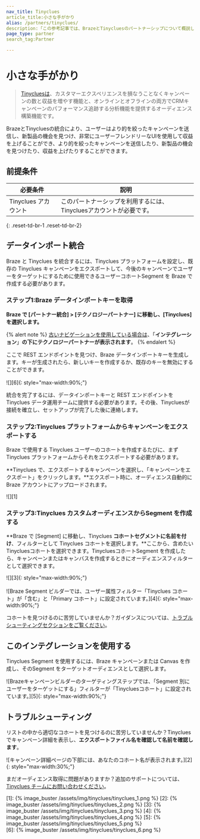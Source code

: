 ```yaml
---
nav_title: Tinyclues
article_title:小さな手がかり
alias: /partners/tinyclues/
description:「この参考記事では、BrazeとTinycluesのパートナーシップについて概説しています。これにより、非常にユーザーフレンドリーなUIを使用して、より多くのターゲティングキャンペーンへの送信、新製品の機会の発見、収益の増加に役立つオーディエンス構築機能が提供されます。「
page_type: partner
search_tag:Partner

---
```


# 小さな手がかり

> [Tinycluesは](https://www.tinyclues.com/)、カスタマーエクスペリエンスを損なうことなくキャンペーンの数と収益を増やす機能と、オンラインとオフラインの両方でCRMキャンペーンのパフォーマンス追跡する分析機能を提供するオーディエンス構築機能です。

BrazeとTinycluesの統合により、ユーザーはより的を絞ったキャンペーンを送信し、新製品の機会を見つけ、非常にユーザーフレンドリーなUIを使用して収益を上げることができ、より的を絞ったキャンペーンを送信したり、新製品の機会を見つけたり、収益を上げたりすることができます。

## 前提条件

| 必要条件 | 説明 |
|---|---|
| Tinyclues アカウント | このパートナーシップを利用するには、Tinycluesアカウントが必要です。 |
{: .reset-td-br-1 .reset-td-br-2}

## データインポート統合

Braze と Tinyclues を統合するには、Tinyclues プラットフォームを設定し、既存の Tinyclues キャンペーンをエクスポートして、今後のキャンペーンでユーザーをターゲットにするために使用できるユーザーコホートSegment を Braze で作成する必要があります。

### ステップ1:Braze データインポートキーを取得

**Braze で \[**パートナー統合] > \[**テクノロジーパートナー****] に移動し、\[Tinyclues] を選択します。** 

{% alert note %}
[古いナビゲーションを使用している場合は]({{site.baseurl}}/navigation)、「**インテグレーション**」**の下にテクノロジーパートナーが表示されます**。
{% endalert %}

ここで REST エンドポイントを見つけ、Braze データインポートキーを生成します。キーが生成されたら、新しいキーを作成するか、既存のキーを無効にすることができます。<br><br>![][6]{: style="max-width:90%;"} 

統合を完了するには、データインポートキーと REST エンドポイントを Tinyclues データ運用チームに提供する必要があります。その後、Tinycluesが接続を確立し、セットアップが完了した後に連絡します。

### ステップ2:Tinyclues プラットフォームからキャンペーンをエクスポートする

Braze で使用する Tinyclues ユーザーのコホートを作成するたびに、まず Tinyclues プラットフォームからそれをエクスポートする必要があります。

**Tinyclues で、エクスポートするキャンペーンを選択し、「キャンペーンをエクスポート」をクリックします。**エクスポート時に、オーディエンス自動的に Braze アカウントにアップロードされます。

![][1]

### ステップ3:Tinyclues カスタムオーディエンスからSegment を作成する

**Braze で \[Segment] に移動し、Tinyclues **コホートセグメントに名前を付け**、フィルターとして Tinyclues コホートを選択します。**ここから、含めたいTinycluesコホートを選択できます。TinycluesコホートSegment を作成したら、キャンペーンまたはキャンバスを作成するときにオーディエンスフィルターとして選択できます。

![][3]{: style="max-width:90%;"}<br><br>
![Braze Segment ビルダーでは、ユーザー属性フィルター「Tinyclues コホート」が「含む」と「Primary コホート」に設定されています。][4]{: style="max-width:90%;"}

コホートを見つけるのに苦労していませんか？ガイダンスについては、[トラブルシューティングセクションをご覧ください](#troubleshooting)。 

## このインテグレーションを使用する

Tinyclues Segment を使用するには、Braze キャンペーンまたは Canvas を作成し、そのSegment をターゲットオーディエンスとして選択します。 

![Brazeキャンペーンビルダーのターゲティングステップでは、「Segment 別にユーザーをターゲットにする」フィルターが「Tinycluesコホート」に設定されています。][5]{: style="max-width:90%;"}

## トラブルシューティング

リストの中から適切なコホートを見つけるのに苦労していませんか？Tinyclues でキャンペーン詳細を表示し、**エクスポートファイル名を確認して名前を確認します**。

![キャンペーン詳細ページの下部には、あなたのコホート名が表示されます。][2]{: style="max-width:30%;"}

まだオーディエンス取得に問題がありますか？追加のサポートについては、[Tinyclues チームにお問い合わせください](mailto:support@tinyclues.com)。

[1]: {% image_buster /assets/img/tinyclues/tinyclues_1.png %}
[2]: {% image_buster /assets/img/tinyclues/tinyclues_2.png %}
[3]: {% image_buster /assets/img/tinyclues/tinyclues_3.png %}
[4]: {% image_buster /assets/img/tinyclues/tinyclues_4.png %}
[5]: {% image_buster /assets/img/tinyclues/tinyclues_5.png %}  
[6]: {% image_buster /assets/img/tinyclues/tinyclues_6.png %}  